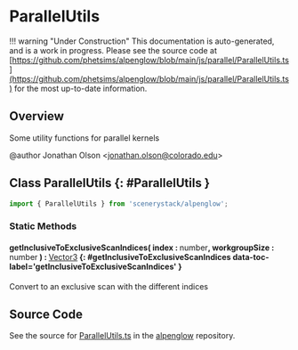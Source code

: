# ParallelUtils

!!! warning "Under Construction"
    This documentation is auto-generated, and is a work in progress. Please see the source code at
    [https://github.com/phetsims/alpenglow/blob/main/js/parallel/ParallelUtils.ts](https://github.com/phetsims/alpenglow/blob/main/js/parallel/ParallelUtils.ts) for the most up-to-date information.

## Overview

Some utility functions for parallel kernels

@author Jonathan Olson &lt;jonathan.olson@colorado.edu&gt;

## Class ParallelUtils {: #ParallelUtils }


```js
import { ParallelUtils } from 'scenerystack/alpenglow';
```
### Static Methods

#### getInclusiveToExclusiveScanIndices( index : <span style="font-weight: 400;"><span style="color: hsla(calc(var(--md-hue) + 180deg),80%,40%,1);">number</span></span>, workgroupSize : <span style="font-weight: 400;"><span style="color: hsla(calc(var(--md-hue) + 180deg),80%,40%,1);">number</span></span> ) : <span style="font-weight: 400;">[Vector3](../dot/Vector3.md)</span> {: #getInclusiveToExclusiveScanIndices data-toc-label='getInclusiveToExclusiveScanIndices' }

Convert to an exclusive scan with the different indices



## Source Code

See the source for [ParallelUtils.ts](https://github.com/phetsims/alpenglow/blob/main/js/parallel/ParallelUtils.ts) in the [alpenglow](https://github.com/phetsims/alpenglow) repository.
